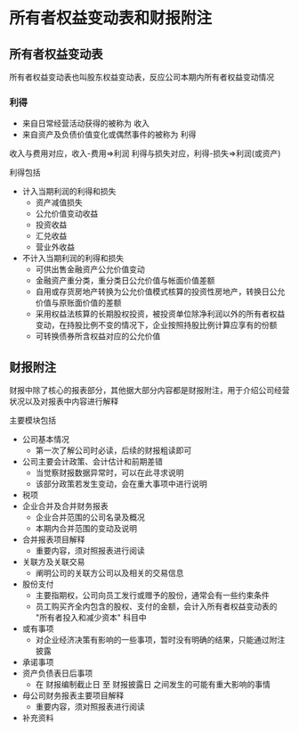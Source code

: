 # 所有者权益变动表和财报附注

## 所有者权益变动表

所有者权益变动表也叫股东权益变动表，反应公司本期内所有者权益变动情况

### 利得

- 来自日常经营活动获得的被称为 收入
- 来自资产及负债价值变化或偶然事件的被称为 利得

收入与费用对应，收入-费用=>利润
利得与损失对应，利得-损失=>利润(或资产)

利得包括

- 计入当期利润的利得和损失
  - 资产减值损失
  - 公允价值变动收益
  - 投资收益
  - 汇兑收益
  - 营业外收益
- 不计入当期利润的利得和损失
  - 可供出售金融资产公允价值变动
  - 金融资产重分类，重分类日公允价值与帐面价值差额
  - 自用或存货房地产转换为公允价值模式核算的投资性房地产，转换日公允价值与原账面价值的差额
  - 采用权益法核算的长期股权投资，被投资单位除净利润以外的所有者权益变动，在持股比例不变的情况下，企业按照持股比例计算应享有的份额
  - 可转换债券所含权益对应的公允价值

## 财报附注

财报中除了核心的报表部分，其他据大部分内容都是财报附注，用于介绍公司经营状况以及对报表中内容进行解释

主要模块包括

- 公司基本情况
  - 第一次了解公司时必读，后续的财报粗读即可
- 公司主要会计政策、会计估计和前期差错
  - 当觉察财报数据异常时，可以在此寻求说明
  - 该部分政策若发生变动，会在重大事项中进行说明
- 税项
- 企业合并及合并财务报表
  - 企业合并范围的公司名录及概况
  - 本期内合并范围的变动及说明
- 合并报表项目解释
  - 重要内容，须对照报表进行阅读
- 关联方及关联交易
  - 阐明公司的关联方公司以及相关的交易信息
- 股份支付
  - 主要指期权，公司向员工发行或赠予的股份，通常会有一些约束条件
  - 员工购买齐全内包含的股权、支付的金额，会计入所有者权益变动表的 "所有者投入和减少资本" 科目中
- 或有事项
  - 对企业经济决策有影响的一些事项，暂时没有明确的结果，只能通过附注披露
- 承诺事项
- 资产负债表日后事项
  - 在 财报编制截止日 至 财报披露日 之间发生的可能有重大影响的事情
- 母公司财务报表主要项目解释
  - 重要内容，须对照报表进行阅读
- 补充资料
